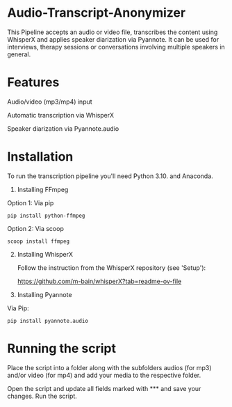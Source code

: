 # Audio-Transcript-Anonymizer

This Pipeline accepts an audio or video file, transcribes the content using WhisperX and applies speaker diarization via Pyannote.
It can be used for interviews, therapy sessions or conversations involving multiple speakers in general.

# Features

Audio/video (mp3/mp4) input

Automatic transcription via WhisperX

Speaker diarization via Pyannote.audio

# Installation

To run the transcription pipeline you'll need Python 3.10. and Anaconda.

1. Installing FFmpeg
   
  Option 1: Via pip
  
    pip install python-ffmpeg
   
  Option 2: Via scoop
  
    scoop install ffmpeg
   
2. Installing WhisperX
   
   Follow the instruction from the WhisperX repository (see 'Setup'):
   
   https://github.com/m-bain/whisperX?tab=readme-ov-file
   
4. Installing Pyannote
   
  Via Pip:

    pip install pyannote.audio

# Running the script
Place the script into a folder along with the subfolders audios (for mp3) and/or video (for mp4) and add your media to the respective folder.

Open the script and update all fields marked with *** and save your changes. 
Run the script. 


